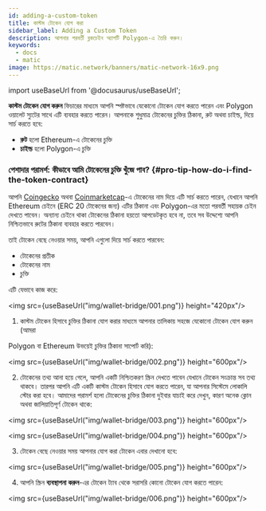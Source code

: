 ```yaml
---
id: adding-a-custom-token
title: কাস্টম টোকেন যোগ করা
sidebar_label: Adding a Custom Token
description: আপনার পরবর্তী ব্লকচেইন অ্যাপটি Polygon-এ তৈরি করুন।
keywords:
  - docs
  - matic
image: https://matic.network/banners/matic-network-16x9.png
---
```

import useBaseUrl from '@docusaurus/useBaseUrl';

**কাস্টম টোকেন যোগ করুন** ফিচারের মাধ্যমে আপনি স্পষ্টভাবে যেকোনো টোকেন যোগ করতে পারেন এবং Polygon ওয়ালেট স্যুটের সাথে এটি ব্যবহার করতে পারেন। আপনাকে শুধুমাত্র টোকেনের চুক্তির ঠিকানা, রুট অথবা চাইল্ড, দিয়ে সার্চ করতে হবে:

* **রুট** হলো Ethereum-এ টোকেনের চুক্তি
* **চাইল্ড** হলো Polygon-এ চুক্তি

### পেশাদার পরামর্শ: কীভাবে আমি টোকেনের চুক্তি খুঁজে পাব? {#pro-tip-how-do-i-find-the-token-contract}

আপনি [Coingecko](http://coingecko.com) অথবা [Coinmarketcap](https://coinmarketcap.com/)-এ টোকেনের নাম দিয়ে এটি সার্চ করতে পারেন, যেখানে আপনি Ethereum চেইনে (ERC 20 টোকেনের জন্য) এটির ঠিকানা এবং Polygon-এর মতো পরবর্তী সহায়ক চেইন দেখতে পাবেন। অন্যান্য চেইনে থাকা টোকেনের ঠিকানা হয়তো আপডেটকৃত হবে না, তবে সব উদ্দেশ্যে আপনি নিশ্চিতভাবে রুটের ঠিকানা ব্যবহার করতে পারবেন।

তাই টোকেন বেছে নেওয়ার সময়, আপনি এগুলো দিয়ে সার্চ করতে পারবেন:
* টোকেনের প্রতীক
* টোকেনের নাম
* চুক্তি

এটি যেভাবে কাজ করে:

<img src={useBaseUrl("img/wallet-bridge/001.png")} height="420px"/>

1. কাস্টম টোকেন হিসাবে চুক্তির ঠিকানা যোগ করার মাধ্যমে আপনার তালিকায় সহজে যেকোনো টোকেন যোগ করুন (আমরা

Polygon বা Ethereum উভয়েই চুক্তির ঠিকানা সাপোর্ট করি):

<img src={useBaseUrl("img/wallet-bridge/002.png")} height="600px"/>

2. টোকেনের তথ্য আনা হয়ে গেলে, আপনি একটি নিশ্চিতকরণ স্ক্রিন দেখতে পাবেন যেখানে টোকেন সংক্রান্ত সব তথ্য থাকবে। তারপর আপনি এটি একটি কাস্টম টোকেন হিসাবে যোগ করতে পারেন, যা আপনার সিস্টেমে লোকালি স্টোর করা হবে। আমাদের পরামর্শ হলো টোকেনের চুক্তির ঠিকানা দুইবার যাচাই করে দেখুন, কারণ অনেক ক্লোন অথবা জালিয়াতিপূর্ণ টোকেন থাকে:

<img src={useBaseUrl("img/wallet-bridge/003.png")} height="600px"/>

<img src={useBaseUrl("img/wallet-bridge/004.png")} height="600px"/>

3. টোকেন বেছে নেওয়ার সময় আপনার যোগ করা টোকেন এবার দেখানো হবে:

<img src={useBaseUrl("img/wallet-bridge/005.png")} height="600px"/>

4. আপনি স্ক্রিন **ব্যবস্থাপনা করুন**-এর টোকেন ট্যাব থেকে সরাসরি কোনো টোকেন যোগ করতে পারেন:

<img src={useBaseUrl("img/wallet-bridge/006.png")} height="600px"/>
